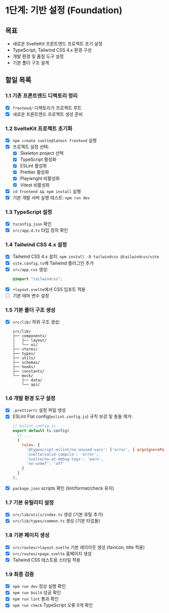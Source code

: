 # 1단계: 기반 설정 (Foundation)

## 목표
- 새로운 SvelteKit 프론트엔드 프로젝트 초기 설정
- TypeScript, Tailwind CSS 4.x 환경 구성
- 개발 환경 및 품질 도구 설정
- 기본 폴더 구조 설계

## 할일 목록

### 1.1 기존 프론트엔드 디렉토리 정리
- [x] `frontend/` 디렉토리가 프로젝트 루트
- [x] 새로운 프론트엔드 프로젝트 생성 준비

### 1.2 SvelteKit 프로젝트 초기화
- [x] `npm create svelte@latest frontend` 실행
- [x] 프로젝트 설정 선택:
  - [x] Skeleton project 선택
  - [x] TypeScript 활성화
  - [x] ESLint 활성화
  - [x] Prettier 활성화
  - [x] Playwright 비활성화
  - [x] Vitest 비활성화
- [x] `cd frontend && npm install` 실행
- [x] 기본 개발 서버 실행 테스트: `npm run dev`

### 1.3 TypeScript 설정
- [x] `tsconfig.json` 확인
- [x] `src/app.d.ts` 타입 정의 확인

### 1.4 Tailwind CSS 4.x 설정
- [x] Tailwind CSS 4.x 설치: `npm install -D tailwindcss @tailwindcss/vite`
- [x] `vite.config.ts`에 Tailwind 플러그인 추가
- [x] `src/app.css` 생성:
  ```css
  @import "tailwindcss";
  ```
- [x] `+layout.svelte`에서 CSS 임포트 적용
- [ ] 기본 테마 변수 설정

### 1.5 기본 폴더 구조 생성
- [x] `src/lib/` 하위 구조 생성:
  ```
  src/lib/
  ├── components/
  │   ├── layout/
  │   └── ui/
  ├── stores/
  ├── types/
  ├── utils/
  ├── schemas/
  ├── hooks/
  ├── constants/
  └── mock/
      ├── data/
      └── api/
  ```

### 1.6 개발 환경 도구 설정
- [x] `.prettierrc` 설정 파일 생성
- [x] ESLint Flat config(`eslint.config.js`) 규칙 보강 및 충돌 제거:
  ```javascript
  // eslint.config.js
  export default ts.config(
    // ...
    {
      rules: {
        '@typescript-eslint/no-unused-vars': ['error', { argsIgnorePattern: '^_' }],
        'svelte/valid-compile': 'error',
        'svelte/no-at-debug-tags': 'warn',
        'no-undef': 'off'
      }
    }
  );
  ```
- [x] `package.json` scripts 확인 (lint/format/check 유지)

### 1.7 기본 유틸리티 설정
- [x] `src/lib/utils/index.ts` 생성 (기본 유틸 추가)
- [x] `src/lib/types/common.ts` 생성 (기본 타입들)

### 1.8 기본 페이지 생성
- [x] `src/routes/+layout.svelte` 기본 레이아웃 생성 (favicon, title 적용)
- [x] `src/routes/+page.svelte` 홈페이지 생성
- [x] Tailwind CSS 테스트용 스타일 적용

### 1.9 최종 검증
- [x] `npm run dev` 정상 실행 확인
- [x] `npm run build` 성공 확인
- [x] `npm run lint` 통과 확인
- [x] `npm run check` TypeScript 오류 0개 확인